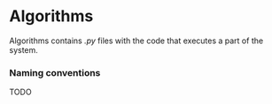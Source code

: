 # Algorithms
Algorithms contains _.py_ files with the code that executes a part of the system.

### Naming conventions
TODO